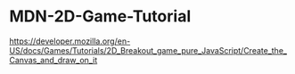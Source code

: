 # MDN-2D-Game-Tutorial

https://developer.mozilla.org/en-US/docs/Games/Tutorials/2D_Breakout_game_pure_JavaScript/Create_the_Canvas_and_draw_on_it
